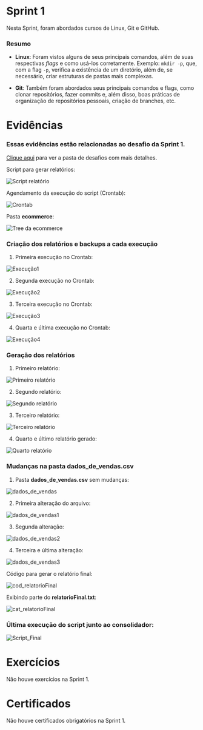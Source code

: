 # Sprint 1
Nesta Sprint, foram abordados cursos de Linux, Git e GitHub.
### Resumo
- **Linux**: Foram vistos alguns de seus principais comandos, além de suas respectivas *flags* e como usá-los corretamente. Exemplo: ```mkdir -p```, que, com a flag ```-p```, verifica a existência de um diretório, além de, se necessário, criar estruturas de pastas mais complexas.

- **Git**: Também foram abordados seus principais comandos e flags, como clonar repositórios, fazer commits e, além disso, boas práticas de organização de repositórios pessoais, criação de branches, etc.

# Evidências
### Essas evidências estão relacionadas ao desafio da Sprint 1.
[Clique aqui](https://github.com/L3onVictor/PB-LEONARDO-OLIVEIRA/tree/main/Sprint1/Desafio) para ver a pasta de desafios com mais detalhes.

Script para gerar relatórios:

![Script relatório](evidencias/script_codigo.png)

Agendamento da execução do script (Crontab):

![Crontab](evidencias/crontab.png)

Pasta **ecommerce**:

![Tree da ecommerce](evidencias/tree_ecommerce01.png)

### Criação dos relatórios e backups a cada execução
1. Primeira execução no Crontab:

![Execução1](evidencias/tree_execucao01.png)

2. Segunda execução no Crontab:

![Execução2](evidencias/tree_execucao02.png)

3. Terceira execução no Crontab:

![Execução3](evidencias/tree_execucao03.png)

4. Quarta e última execução no Crontab:

![Execução4](evidencias/tree_execucao04.png)

### Geração dos relatórios
1. Primeiro relatório:

![Primeiro relatório](evidencias/relatorio01.png)

2. Segundo relatório:

![Segundo relatório](evidencias/relatorio02.png)

3. Terceiro relatório:

![Terceiro relatório](evidencias/relatorio03.png)

4. Quarto e último relatório gerado:

![Quarto relatório](evidencias/relatorio04.png)

### Mudanças na pasta **dados_de_vendas.csv**
1. Pasta **dados_de_vendas.csv** sem mudanças:

![dados_de_vendas](evidencias/dados_vendas01.png)

2. Primeira alteração do arquivo:

![dados_de_vendas1](evidencias/dados_vendas02.png)

3. Segunda alteração:

![dados_de_vendas2](evidencias/dados_vendas03.png)

4. Terceira e última alteração:

![dados_de_vendas3](evidencias/dados_vendas04.png)

Código para gerar o relatório final:

![cod_relatorioFinal](evidencias/consolidador.png)

Exibindo parte do **relatorioFinal.txt**:

![cat_relatorioFinal](evidencias/cat_relatorioFinal.png)

### Última execução do script junto ao consolidador:

![Script_Final](evidencias/relatorioFinal.png)

# Exercícios
Não houve exercícios na Sprint 1.

# Certificados
Não houve certificados obrigatórios na Sprint 1.
